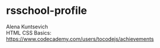 # rsschool-profile
Alena Kuntsevich  
HTML CSS Basics: https://www.codecademy.com/users/tocodejs/achievements
